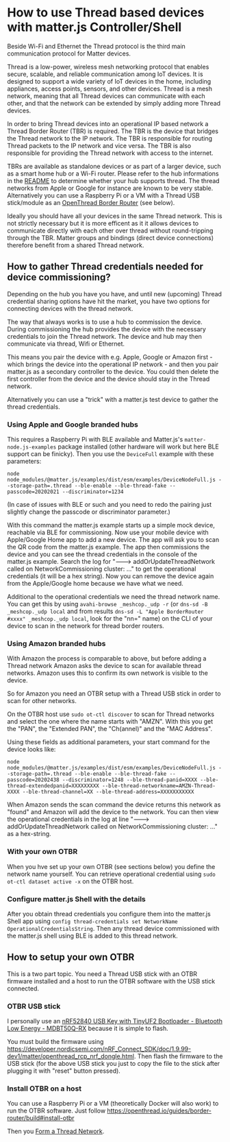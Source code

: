 # How to use Thread based devices with matter.js Controller/Shell

Beside Wi-Fi and Ethernet the Thread protocol is the third main communication protocol for Matter devices.

Thread is a low-power, wireless mesh networking protocol that enables secure, scalable, and reliable communication among IoT devices. It is designed to support a wide variety of IoT devices in the home, including appliances, access points, sensors, and other devices. Thread is a mesh network, meaning that all Thread devices can communicate with each other, and that the network can be extended by simply adding more Thread devices. 

In order to bring Thread devices into an operational IP based network a Thread Border Router (TBR) is required. The TBR is the device that bridges the Thread network to the IP network. The TBR is responsible for routing Thread packets to the IP network and vice versa. The TBR is also responsible for providing the Thread network with access to the internet.

TBRs are available as standalone devices or as part of a larger device, such as a smart home hub or a Wi-Fi router. Please refer to the hub informations in the [README](README.md) to determine whether your hub supports thread. The thread networks from Apple or Google for instance are known to be very stable. Alternatively you can use a Raspberry Pi or a VM with a Thread USB stick/module as an [OpenThread Border Router](https://openthread.io) (see below).

Ideally you should have all your devices in the same Thread network. This is not strictly necessary but it is more efficent as it it allows devices to communicate directly with each other over thread without round-tripping through the TBR.  Matter groups and bindings (direct device connections) therefore benefit from a shared Thread network.

## How to gather Thread credentials needed for device commissioning?
Depending on the hub you have you have, and until new (upcoming) Thread credential sharing options have hit the market, you have two options for connecting devices with the thread network.

The way that always works is to use a hub to commission the device. During commissioning the hub provides the device with the necessary credentials to join the Thread network. The device and hub may then communicate via thread, Wifi or Ethernet.

This means you pair the device with e.g. Apple, Google or Amazon first - which brings the device into the operational IP network - and then you pair matter.js as a secondary controller to the device. You could then delete the first controller from the device and the device should stay in the Thread network.

Alternatively you can use a "trick" with a matter.js test device to gather the thread credentials.

### Using Apple and Google branded hubs
This requires a Raspberry Pi with BLE available and Matter.js's `matter-node.js-examples` package installed (other hardware will work but here BLE support can be finicky). Then you use the `DeviceFull` example with these parameters:

```
node node_modules/@matter.js/examples/dist/esm/examples/DeviceNodeFull.js --storage-path=.thread --ble-enable --ble-thread-fake --passcode=20202021 --discriminator=1234
```
(In case of issues with BLE or such and you need to redo the pairing just slightly change the passcode or discriminator parameter.)

With this command the matter.js example starts up a simple mock device, reachable via BLE for commissioning. Now use your mobile device with Apple/Google Home app to add a new device. The app will ask you to scan the QR code from the matter.js example. The app then commissions the device and you can see the thread credentials in the console of the matter.js example. Search the log for "---> addOrUpdateThreadNetwork called on NetworkCommissioning cluster: ..." to get the operational credentials (it will be a hex string). Now you can remove the device again from the Apple/Google home because we have what we need.

Additional to the operational credentials we need the thread network name. You can get this by using `avahi-browse _meshcop._udp -r` (or `dns-sd -B _meshcop._udp local` and from results `dns-sd -L "Apple BorderRouter #xxxx" _meshcop._udp local`, look for the "nn=" name) on the CLI of your device to scan in the network for thread border routers.

### Using Amazon branded hubs

With Amazon the process is comparable to above, but before adding a Thread network Amazon asks the device to scan for available thread networks.  Amazon uses this to confirm its own network is visible to the device.

So for Amazon you need an OTBR setup with a Thread USB stick in order to scan for other networks.

On the OTBR host use `sudo ot-ctl discover` to scan for Thread networks and select the one where the name starts with "AMZN". With this you get the "PAN", the "Extended PAN", the "Ch(annel)" and the "MAC Address". 

Using these fields as additional parameters, your start command for the device looks like:

```
node node_modules/@matter.js/examples/dist/esm/examples/DeviceNodeFull.js --storage-path=.thread --ble-enable --ble-thread-fake --passcode=20202438 --discriminator=1248 --ble-thread-panid=XXXX --ble-thread-extendedpanid=XXXXXXXXX --ble-thread-networkname=AMZN-Thread-XXXX --ble-thread-channel=XX --ble-thread-address=XXXXXXXXXXX
```

When Amazon sends the scan command the device returns this network as "found" and Amazon will add the device to the network.  You can then view the operational credentials in the log at line "---> addOrUpdateThreadNetwork called on NetworkCommissioning cluster: ..." as a hex-string.

### With your own OTBR

When you hve set up your own OTBR (see sections below) you define the network name yourself.  You can retrieve operational credential using `sudo ot-ctl dataset active -x` on the OTBR host.

### Configure matter.js Shell with the details

After you obtain thread credentials you configure them into the matter.js Shell app using `config thread-credentials set NetworkName OperationalCredentialsString`. Then any thread device commissioned with the matter.js shell using BLE is added to this thread network. 

## How to setup your own OTBR
This is a two part topic. You need a Thread USB stick with an OTBR firmware installed and a host to run the OTBR software with the USB stick connected.

### OTBR USB stick
I personally use an [nRF52840 USB Key with TinyUF2 Bootloader - Bluetooth Low Energy - MDBT50Q-RX](https://www.adafruit.com/product/5199) because it is simple to flash.

You must build the firmware using https://developer.nordicsemi.com/nRF_Connect_SDK/doc/1.9.99-dev1/matter/openthread_rcp_nrf_dongle.html. Then flash the firmware to the USB stick (for the above USB stick you just to copy the file to the stick after plugging it with "reset" button pressed).

### Install OTBR on a host

You can use a Raspberry Pi or a VM (theoretically Docker will also work) to run the OTBR software. Just follow https://openthread.io/guides/border-router/build#install-otbr

Then you [Form a Thread Network](https://openthread.io/guides/border-router/web-gui#form_a_thread_network).
